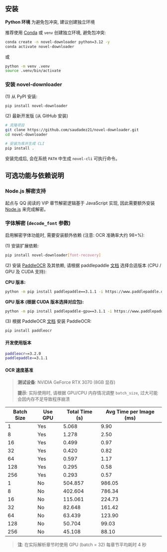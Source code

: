 ## 安装

**Python 环境**
为避免包冲突, 建议创建独立环境

推荐使用 [Conda](https://www.anaconda.com/download/success) 或 `venv` 创建独立环境, 避免包冲突:

```bash
conda create -n novel-downloader python=3.12 -y
conda activate novel-downloader
```

或

```bash
python -m venv .venv
source .venv/bin/activate
```

### 安装 novel-downloader

(1) 从 PyPI 安装:

```bash
pip install novel-downloader
```

(2) 最新开发版 (从 GitHub 安装)

```bash
# 克隆项目
git clone https://github.com/saudadez21/novel-downloader.git
cd novel-downloader

# 安装为库并生成 CLI
pip install .
```

安装完成后, 会在系统 `PATH` 中生成 `novel-cli` 可执行命令。

## 可选功能与依赖说明

### Node.js 解密支持

起点与 QQ 阅读的 VIP 章节解密逻辑基于 JavaScript 实现, 因此需要额外安装 [Node.js](https://nodejs.org/en/download) 来完成解密。

### 字体解密 (`decode_font` 参数)

启用解密字体功能时, 需要安装额外依赖 (注意: OCR 准确率大约 98+%):

(1) 安装扩展依赖:

```bash
pip install novel-downloader[font-recovery]
```

(2) 安装 [PaddleOCR](https://github.com/PaddlePaddle/PaddleOCR) 及其依赖, 请根据 paddlepaddle [文档](https://www.paddlepaddle.org.cn/install/quick?docurl=/documentation/docs/zh/develop/install/pip/windows-pip.html) 选择合适版本 (CPU / GPU 及 CUDA 支持):

**CPU 版本:**

```bash
python -m pip install paddlepaddle==3.1.1 -i https://www.paddlepaddle.org.cn/packages/stable/cpu/
```

**GPU 版本 (根据 CUDA 版本选择对应包):**

```bash
python -m pip install paddlepaddle-gpu==3.1.1 -i https://www.paddlepaddle.org.cn/packages/stable/cu118/
```

(3) 根据 PaddleOCR [文档](https://www.paddleocr.ai/latest/version3.x/installation.html) 安装 PaddleOCR:

```bash
pip install paddleocr
```

#### 开发使用版本

```bash
paddleocr==3.2.0
paddlepaddle==3.1.1
```

#### OCR 速度基准

> **测试设备**: NVIDIA GeForce RTX 3070 (8GB 显存)
>
> **提示**: 实际使用时, 请根据 GPU/CPU 内存情况调整 `batch_size`, 过大可能会因内存不足导致程序崩溃

| Batch Size | Use GPU | Total Time (s) | Avg Time per Image (ms) |
| ---------- | ------- | -------------- | ----------------------- |
| 1          | Yes     | 5.068          | 9.90                    |
| 8          | Yes     | 1.278          | 2.50                    |
| 16         | Yes     | 0.499          | 0.97                    |
| 32         | Yes     | 0.420          | 0.82                    |
| 64         | Yes     | 0.597          | 1.17                    |
| 128        | Yes     | 0.295          | 0.58                    |
| 256        | Yes     | 0.293          | 0.57                    |
| 1          | No      | 504.857        | 986.05                  |
| 8          | No      | 402.604        | 786.34                  |
| 16         | No      | 115.061        | 224.73                  |
| 32         | No      | 82.648         | 161.42                  |
| 64         | No      | 63.439         | 123.90                  |
| 128        | No      | 50.704         | 99.03                   |
| 256        | No      | 45.108         | 88.10                   |

> **注**: 在实际解析章节时使用 GPU (batch = 32) 每章节平均耗时 4 秒
